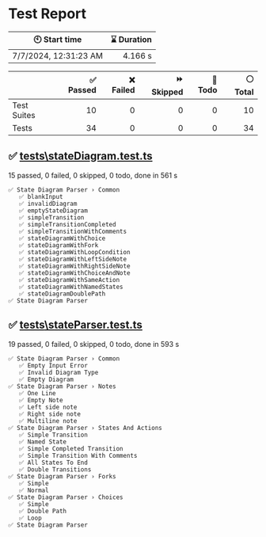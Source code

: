 # Test Report

| 🕙 Start time | ⌛ Duration |
| --- | ---: |
| 7/7/2024, 12:31:23 AM | 4.166 s |

| | ✅ Passed | ❌ Failed | ⏩ Skipped | 🚧 Todo | ⚪ Total |
| --- | ---: | ---: | ---: | ---: | ---: |
|Test Suites|10|0|0|0|10|
|Tests|34|0|0|0|34|

## ✅ <a id="file0" href="#file0">__tests__\stateDiagram.test.ts</a>

15 passed, 0 failed, 0 skipped, 0 todo, done in 561 s

```
✅ State Diagram Parser › Common
   ✅ blankInput
   ✅ invalidDiagram
   ✅ emptyStateDiagram
   ✅ simpleTransition
   ✅ simpleTransitionCompleted
   ✅ simpleTransitionWithComments
   ✅ stateDiagramWithChoice
   ✅ stateDiagramWithFork
   ✅ stateDiagramWithLoopCondition
   ✅ stateDiagramWithLeftSideNote
   ✅ stateDiagramWithRightSideNote
   ✅ stateDiagramWithChoiceAndNote
   ✅ stateDiagramWithSameAction
   ✅ stateDiagramWithNamedStates
   ✅ stateDiagramDoublePath
✅ State Diagram Parser
```

## ✅ <a id="file1" href="#file1">__tests__\stateParser.test.ts</a>

19 passed, 0 failed, 0 skipped, 0 todo, done in 593 s

```
✅ State Diagram Parser › Common
   ✅ Empty Input Error
   ✅ Invalid Diagram Type
   ✅ Empty Diagram
✅ State Diagram Parser › Notes
   ✅ One Line
   ✅ Empty Note
   ✅ Left side note
   ✅ Right side note
   ✅ Multiline note
✅ State Diagram Parser › States And Actions
   ✅ Simple Transition
   ✅ Named State
   ✅ Simple Completed Transition
   ✅ Simple Transition With Comments
   ✅ All States To End
   ✅ Double Transitions
✅ State Diagram Parser › Forks
   ✅ Simple
   ✅ Normal
✅ State Diagram Parser › Choices
   ✅ Simple
   ✅ Double Path
   ✅ Loop
✅ State Diagram Parser
```
